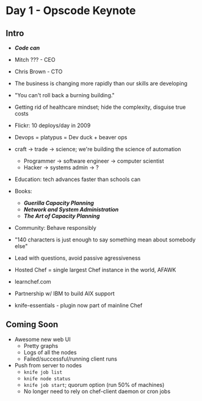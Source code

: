 # Day 1 - Opscode Keynote #

## Intro ##

* ***Code can***
* Mitch ??? - CEO
* Chris Brown - CTO
* The business is changing more rapidly than our skills are developing
* "You can't roll back a burning building."
* Getting rid of healthcare mindset; hide the complexity, disguise true costs
* Flickr: 10 deploys/day in 2009
* Devops = platypus = Dev duck + beaver ops
* craft -> trade -> science; we're building the science of automation
    * Programmer -> software engineer -> computer scientist
    * Hacker -> systems admin -> ?
* Education: tech advances faster than schools can
* Books:
    * ***Guerilla Capacity Planning***
    * ***Network and System Administration***
    * ***The Art of Capacity Planning***

* Community: Behave responsibly
* "140 characters is just enough to say something mean about somebody else"
* Lead with questions, avoid passive agressiveness

* Hosted Chef = single largest Chef instance in the world, AFAWK
* learnchef.com
* Partnership w/ IBM to build AIX support
* knife-essentials - plugin now part of mainline Chef

## Coming Soon ##

* Awesome new web UI
    * Pretty graphs
    * Logs of all the nodes
    * Failed/successful/running client runs
* Push from server to nodes
    * `knife job list`
    * `knife node status`
    * `knife job start`; quorum option (run 50% of machines)
    * No longer need to rely on chef-client daemon or cron jobs

